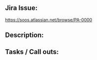 <!-- 

Reminders:
- Use "draft" pull requests when your changeset is not yet ready for review.
- Please delete any of the following sections that don't pertain to your pull request.

 -->
## Jira Issue:
<!-- Link any and all related Jira tickets here -->
https://soos.atlassian.net/browse/PA-0000

## Description:
<!-- Describe the changeset you would like to merge -->

## Tasks / Call outs:
<!-- When necessary, use this section to outline tasks that you're changeset resolves or call out things that you have not completed yet

- [x] SomeTask
- [ ] Update version

 -->